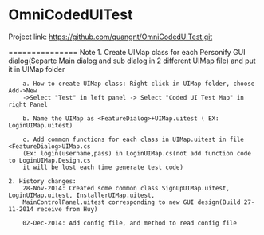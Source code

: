 OmniCodedUITest
===============
Project link:
https://github.com/quangnt/OmniCodedUITest.git

===============
Note
	1. Create UIMap class for each Personify GUI dialog(Separte Main dialog and sub dialog in 2 different UIMap file) and put it in UIMap folder
	
		a. How to create UIMap class: Right click in UIMap folder, choose Add->New
		->Select "Test" in left panel -> Select "Coded UI Test Map" in right Panel
				
		b. Name the UIMap as <FeatureDialog>+UIMap.uitest ( EX: LoginUIMap.uitest)
		
		c. Add common functions for each class in UIMap.uitest in file <FeatureDialog>UIMap.cs
		(Ex: login(username,pass) in LoginUIMap.cs(not add function code to LoginUIMap.Design.cs 
		it will be lost each time generate test code)
		
	2. History changes:
		28-Nov-2014: Created some common class SignUpUIMap.uitest, LoginUIMap.uitest, InstallerUIMap.uitest,
		MainControlPanel.uitest	corresponding to new GUI design(Build 27-11-2014 receive from Huy)
		
		02-Dec-2014: Add config file, and method to read config file
	
			
